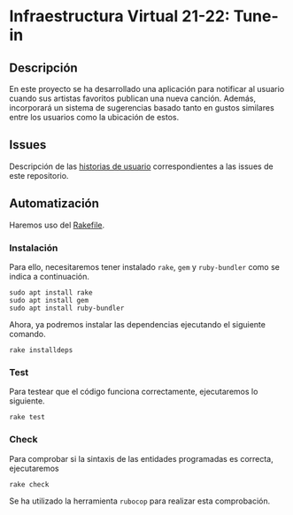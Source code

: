 # Infraestructura Virtual 21-22: Tune-in

## Descripción

En este proyecto se ha desarrollado una aplicación para notificar 
al usuario cuando sus artistas favoritos publican una nueva canción.
Además, incorporará un sistema de sugerencias basado tanto en gustos similares entre los usuarios como la ubicación de estos.

## Issues

Descripción de las [historias de usuario](https://github.com/paula1999/Tune-in/blob/main/docs/historias_de_usuario.md) correspondientes a las issues de este repositorio.

## Automatización

Haremos uso del [Rakefile](https://github.com/paula1999/Tune-in/blob/main/Rakefile). 

### Instalación

Para ello, necesitaremos tener instalado `rake`, `gem` y `ruby-bundler` como se indica a continuación.

```
sudo apt install rake
sudo apt install gem
sudo apt install ruby-bundler
```


Ahora, ya podremos instalar las dependencias ejecutando el siguiente comando.

```
rake installdeps
```

### Test

Para testear que el código funciona correctamente, ejecutaremos lo siguiente.

```
rake test
```

### Check

Para comprobar si la sintaxis de las entidades programadas es correcta, ejecutaremos

```
rake check
```

Se ha utilizado la herramienta `rubocop` para realizar esta comprobación.